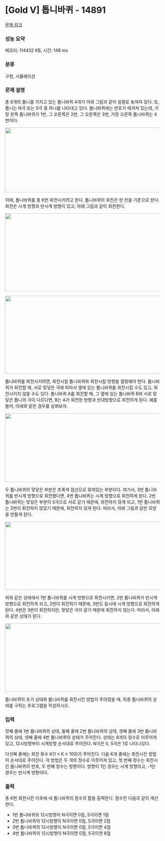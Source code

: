 # [Gold V] 톱니바퀴 - 14891 

[문제 링크](https://www.acmicpc.net/problem/14891) 

### 성능 요약

메모리: 114432 KB, 시간: 148 ms

### 분류

구현, 시뮬레이션

### 문제 설명

<p>총 8개의 톱니를 가지고 있는 톱니바퀴 4개가 아래 그림과 같이 일렬로 놓여져 있다. 또, 톱니는 N극 또는 S극 중 하나를 나타내고 있다. 톱니바퀴에는 번호가 매겨져 있는데, 가장 왼쪽 톱니바퀴가 1번, 그 오른쪽은 2번, 그 오른쪽은 3번, 가장 오른쪽 톱니바퀴는 4번이다.</p>

<p style="text-align:center"><img alt="" src="https://onlinejudgeimages.s3-ap-northeast-1.amazonaws.com/problem/14891/1.png" style="height:210px; width:918px"></p>

<p>이때, 톱니바퀴를 총 K번 회전시키려고 한다. 톱니바퀴의 회전은 한 칸을 기준으로 한다. 회전은 시계 방향과 반시계 방향이 있고, 아래 그림과 같이 회전한다.</p>

<p style="text-align:center"><img alt="" src="https://onlinejudgeimages.s3-ap-northeast-1.amazonaws.com/problem/14891/2.png" style="height:253px; width:660px"></p>

<p style="text-align:center"><img alt="" src="https://onlinejudgeimages.s3-ap-northeast-1.amazonaws.com/problem/14891/3.png" style="height:253px; width:602px"></p>

<p>톱니바퀴를 회전시키려면, 회전시킬 톱니바퀴와 회전시킬 방향을 결정해야 한다. 톱니바퀴가 회전할 때, 서로 맞닿은 극에 따라서 옆에 있는 톱니바퀴를 회전시킬 수도 있고, 회전시키지 않을 수도 있다. 톱니바퀴 A를 회전할 때, 그 옆에 있는 톱니바퀴 B와 서로 맞닿은 톱니의 극이 다르다면, B는 A가 회전한 방향과 반대방향으로 회전하게 된다. 예를 들어, 아래와 같은 경우를 살펴보자.</p>

<p style="text-align:center"><img alt="" src="https://onlinejudgeimages.s3-ap-northeast-1.amazonaws.com/problem/14891/4.png" style="height:223px; width:923px"></p>

<p>두 톱니바퀴의 맞닿은 부분은 초록색 점선으로 묶여있는 부분이다. 여기서, 3번 톱니바퀴를 반시계 방향으로 회전했다면, 4번 톱니바퀴는 시계 방향으로 회전하게 된다. 2번 톱니바퀴는 맞닿은 부분이 S극으로 서로 같기 때문에, 회전하지 않게 되고, 1번 톱니바퀴는 2번이 회전하지 않았기 때문에, 회전하지 않게 된다. 따라서, 아래 그림과 같은 모양을 만들게 된다.</p>

<p style="text-align:center"><img alt="" src="https://onlinejudgeimages.s3-ap-northeast-1.amazonaws.com/problem/14891/5.png" style="height:222px; width:921px"></p>

<p>위와 같은 상태에서 1번 톱니바퀴를 시계 방향으로 회전시키면, 2번 톱니바퀴가 반시계 방향으로 회전하게 되고, 2번이 회전하기 때문에, 3번도 동시에 시계 방향으로 회전하게 된다. 4번은 3번이 회전하지만, 맞닿은 극이 같기 때문에 회전하지 않는다. 따라서, 아래와 같은 상태가 된다.</p>

<p style="text-align:center"><img alt="" src="https://onlinejudgeimages.s3-ap-northeast-1.amazonaws.com/problem/14891/6.png" style="height:222px; width:921px"></p>

<p>톱니바퀴의 초기 상태와 톱니바퀴를 회전시킨 방법이 주어졌을 때, 최종 톱니바퀴의 상태를 구하는 프로그램을 작성하시오.</p>

### 입력 

 <p>첫째 줄에 1번 톱니바퀴의 상태, 둘째 줄에 2번 톱니바퀴의 상태, 셋째 줄에 3번 톱니바퀴의 상태, 넷째 줄에 4번 톱니바퀴의 상태가 주어진다. 상태는 8개의 정수로 이루어져 있고, 12시방향부터 시계방향 순서대로 주어진다. N극은 0, S극은 1로 나타나있다.</p>

<p>다섯째 줄에는 회전 횟수 K(1 ≤ K ≤ 100)가 주어진다. 다음 K개 줄에는 회전시킨 방법이 순서대로 주어진다. 각 방법은 두 개의 정수로 이루어져 있고, 첫 번째 정수는 회전시킨 톱니바퀴의 번호, 두 번째 정수는 방향이다. 방향이 1인 경우는 시계 방향이고, -1인 경우는 반시계 방향이다.</p>

### 출력 

 <p>총 K번 회전시킨 이후에 네 톱니바퀴의 점수의 합을 출력한다. 점수란 다음과 같이 계산한다.</p>

<ul>
	<li>1번 톱니바퀴의 12시방향이 N극이면 0점, S극이면 1점</li>
	<li>2번 톱니바퀴의 12시방향이 N극이면 0점, S극이면 2점</li>
	<li>3번 톱니바퀴의 12시방향이 N극이면 0점, S극이면 4점</li>
	<li>4번 톱니바퀴의 12시방향이 N극이면 0점, S극이면 8점</li>
</ul>

